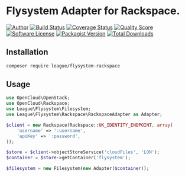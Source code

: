 # Flysystem Adapter for Rackspace.

[![Author](http://img.shields.io/badge/author-@frankdejonge-blue.svg?style=flat-square)](https://twitter.com/frankdejonge)
[![Build Status](https://img.shields.io/travis/thephpleague/flysystem-rackspace/master.svg?style=flat-square)](https://travis-ci.org/thephpleague/flysystem-rackspace)
[![Coverage Status](https://img.shields.io/scrutinizer/coverage/g/thephpleague/flysystem-rackspace.svg?style=flat-square)](https://scrutinizer-ci.com/g/thephpleague/flysystem-rackspace/code-structure)
[![Quality Score](https://img.shields.io/scrutinizer/g/thephpleague/flysystem-rackspace.svg?style=flat-square)](https://scrutinizer-ci.com/g/thephpleague/flysystem-rackspace)
[![Software License](https://img.shields.io/badge/license-MIT-brightgreen.svg?style=flat-square)](LICENSE)
[![Packagist Version](https://img.shields.io/packagist/v/league/flysystem-rackspace.svg?style=flat-square)](https://packagist.org/packages/league/flysystem-rackspace)
[![Total Downloads](https://img.shields.io/packagist/dt/league/flysystem-rackspace.svg?style=flat-square)](https://packagist.org/packages/league/flysystem-rackspace)


## Installation

```bash
composer require league/flysystem-rackspace
```

## Usage

```php
use OpenCloud\OpenStack;
use OpenCloud\Rackspace;
use League\Flysystem\Filesystem;
use League\Flysystem\Rackspace\RackspaceAdapter as Adapter;

$client = new Rackspace(Rackspace::UK_IDENTITY_ENDPOINT, array(
    'username' => ':username',
    'apiKey' => ':password',
));

$store = $client->objectStoreService('cloudFiles', 'LON');
$container = $store->getContainer('flysystem');

$filesystem = new Filesystem(new Adapter($container));
```

